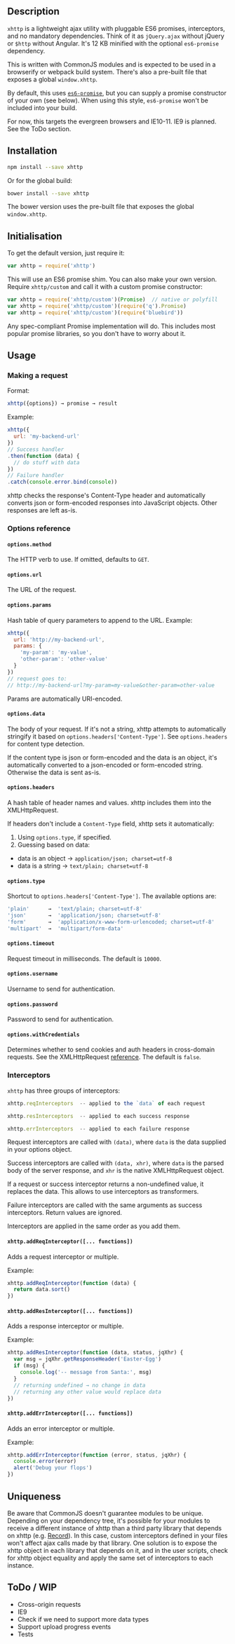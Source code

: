 ## Description

`xhttp` is a lightweight ajax utility with pluggable ES6 promises, interceptors, and no mandatory dependencies. Think of it as `jQuery.ajax` without jQuery or `$http` without Angular. It's 12 KB minified with the optional `es6-promise` dependency.

This is written with CommonJS modules and is expected to be used in a browserify or webpack build system. There's also a pre-built file that exposes a global `window.xhttp`.

By default, this uses [`es6-promise`](https://github.com/jakearchibald/es6-promise), but you can supply a promise constructor of your own (see below). When using this style, `es6-promise` won't be included into your build.

For now, this targets the evergreen browsers and IE10-11. IE9 is planned. See the ToDo section.

## Installation

```bash
npm install --save xhttp
```

Or for the global build:

```bash
bower install --save xhttp
```

The bower version uses the pre-built file that exposes the global `window.xhttp`.

## Initialisation

To get the default version, just require it:

```javascript
var xhttp = require('xhttp')
```

This will use an ES6 promise shim. You can also make your own version. Require `xhttp/custom` and call it with a custom promise constructor:

```javascript
var xhttp = require('xhttp/custom')(Promise)  // native or polyfill
var xhttp = require('xhttp/custom')(require('q').Promise)
var xhttp = require('xhttp/custom')(require('bluebird'))
```

Any spec-compliant Promise implementation will do. This includes most popular promise libraries, so you don't have to worry about it.

## Usage

### Making a request

Format:

```javascript
xhttp({options}) → promise → result
```

Example:

```javascript
xhttp({
  url: 'my-backend-url'
})
// Success handler
.then(function (data) {
  // do stuff with data
})
// Failure handler
.catch(console.error.bind(console))
```

xhttp checks the response's Content-Type header and automatically converts json or form-encoded responses into JavaScript objects. Other responses are left as-is.

### Options reference

#### `options.method`

The HTTP verb to use. If omitted, defaults to `GET`.

#### `options.url`

The URL of the request.

#### `options.params`

Hash table of query parameters to append to the URL. Example:

```javascript
xhttp({
  url: 'http://my-backend-url',
  params: {
    'my-param': 'my-value',
    'other-param': 'other-value'
  }
})
// request goes to:
// http://my-backend-url?my-param=my-value&other-param=other-value
```

Params are automatically URI-encoded.

#### `options.data`

The body of your request. If it's not a string, xhttp attempts to automatically stringify it based on `options.headers['Content-Type']`. See `options.headers` for content type detection.

If the content type is json or form-encoded and the data is an object, it's automatically converted to a json-encoded or form-encoded string. Otherwise the data is sent as-is.

#### `options.headers`

A hash table of header names and values. xhttp includes them into the XMLHttpRequest.

If headers don't include a `Content-Type` field, xhttp sets it automatically:

1. Using `options.type`, if specified.
2. Guessing based on data:
  * data is an object → `application/json; charset=utf-8`
  * data is a string → `text/plain; charset=utf-8`

#### `options.type`

Shortcut to `options.headers['Content-Type']`. The available options are:

```javascript
'plain'      →  'text/plain; charset=utf-8'
'json'       →  'application/json; charset=utf-8'
'form'       →  'application/x-www-form-urlencoded; charset=utf-8'
'multipart'  →  'multipart/form-data'
```

#### `options.timeout`

Request timeout in milliseconds. The default is `10000`.

#### `options.username`

Username to send for authentication.

#### `options.password`

Password to send for authentication.

#### `options.withCredentials`

Determines whether to send cookies and auth headers in cross-domain requests. See the XMLHttpRequest [reference](https://developer.mozilla.org/en-US/docs/Web/API/XMLHttpRequest#Properties). The default is `false`.

### Interceptors

`xhttp` has three groups of interceptors:

``` javascript
xhttp.reqInterceptors  -- applied to the `data` of each request

xhttp.resInterceptors  -- applied to each success response

xhttp.errInterceptors  -- applied to each failure response
```

Request interceptors are called with `(data)`, where `data` is the data supplied in your options object.

Success interceptors are called with `(data, xhr)`, where `data` is the parsed body of the server response, and `xhr` is the native XMLHttpRequest object.

If a request or success interceptor returns a non-undefined value, it replaces the data. This allows to use interceptors as transformers.

Failure interceptors are called with the same arguments as success interceptors. Return values are ignored.

Interceptors are applied in the same order as you add them.

#### `xhttp.addReqInterceptor([... functions])`

Adds a request interceptor or multiple.

Example:

``` javascript
xhttp.addReqInterceptor(function (data) {
  return data.sort()
})
```

#### `xhttp.addResInterceptor([... functions])`

Adds a response interceptor or multiple.

Example:

``` javascript
xhttp.addResInterceptor(function (data, status, jqXhr) {
  var msg = jqXhr.getResponseHeader('Easter-Egg')
  if (msg) {
    console.log('-- message from Santa:', msg)
  }
  // returning undefined → no change in data
  // returning any other value would replace data
})
```

#### `xhttp.addErrInterceptor([... functions])`

Adds an error interceptor or multiple.

Example:

``` javascript
xhttp.addErrInterceptor(function (error, status, jqXhr) {
  console.error(error)
  alert('Debug your flops')
})
```

## Uniqueness

Be aware that CommonJS doesn't guarantee modules to be unique. Depending on your dependency tree, it's possible for your modules to receive a different instance of xhttp than a third party library that depends on xhttp (e.g. [Record](https://github.com/Mitranim/record)). In this case, custom interceptors defined in your files won't affect ajax calls made by that library. One solution is to expose the xhttp object in each library that depends on it, and in the user scripts, check for xhttp object equality and apply the same set of interceptors to each instance.

## ToDo / WIP

* Cross-origin requests
* IE9
* Check if we need to support more data types
* Support upload progress events
* Tests
